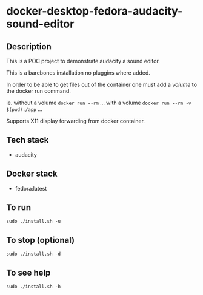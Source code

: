 # docker-desktop-fedora-audacity-sound-editor

## Description
This is a POC project to demonstrate audacity a sound editor.

This is a barebones installation no pluggins where added. 

In order to be able to get files out of the container one must add a *volume* to the docker run command.

ie.
without a volume
`docker run --rm` ...
with a volume
`docker run --rm -v $(pwd):/app` ...

Supports X11 display forwarding from docker container.

## Tech stack
- audacity

## Docker stack
- fedora:latest

## To run
`sudo ./install.sh -u`

## To stop (optional)
`sudo ./install.sh -d`

## To see help
`sudo ./install.sh -h`
